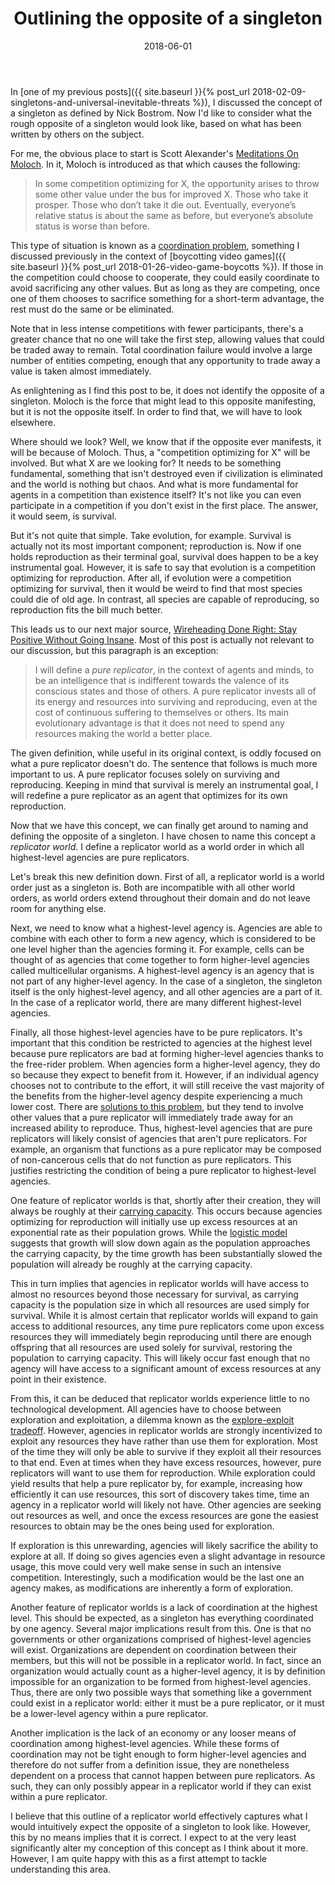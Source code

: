 ﻿---
layout: post
title: "Outlining the opposite of a singleton"
date: 2018-06-01
---
In [one of my previous posts]({{ site.baseurl }}{% post_url 2018-02-09-singletons-and-universal-inevitable-threats %}), I discussed the concept of a singleton as defined by Nick Bostrom. Now I'd like to consider what the rough opposite of a singleton would look like, based on what has been written by others on the subject.

For me, the obvious place to start is Scott Alexander's [Meditations On Moloch](https://slatestarcodex.com/2014/07/30/meditations-on-moloch/). In it, Moloch is introduced as that which causes the following:

> In some competition optimizing for X, the opportunity arises to throw some other value under the bus for improved X. Those who take it prosper. Those who don’t take it die out. Eventually, everyone’s relative status is about the same as before, but everyone’s absolute status is worse than before.

This type of situation is known as a [coordination problem](https://conceptually.org/concepts/coordination-problems/), something I discussed previously in the context of [boycotting video games]({{ site.baseurl }}{% post_url 2018-01-26-video-game-boycotts %}). If those in the competition could choose to cooperate, they could easily coordinate to avoid sacrificing any other values. But as long as they are competing, once one of them chooses to sacrifice something for a short-term advantage, the rest must do the same or be eliminated.

<!--break-->

Note that in less intense competitions with fewer participants, there's a greater chance that no one will take the first step, allowing values that could be traded away to remain. Total coordination failure would involve a large number of entities competing, enough that any opportunity to trade away a value is taken almost immediately.

As enlightening as I find this post to be, it does not identify the opposite of a singleton. Moloch is the force that might lead to this opposite manifesting, but it is not the opposite itself. In order to find that, we will have to look elsewhere.

Where should we look? Well, we know that if the opposite ever manifests, it will be because of Moloch. Thus, a "competition optimizing for X" will be involved. But what X are we looking for? It needs to be something fundamental, something that isn't destroyed even if civilization is eliminated and the world is nothing but chaos. And what is more fundamental for agents in a competition than existence itself? It's not like you can even participate in a competition if you don't exist in the first place. The answer, it would seem, is survival.

But it's not quite that simple. Take evolution, for example. Survival is actually not its most important component; reproduction is. Now if one holds reproduction as their terminal goal, survival does happen to be a key instrumental goal. However, it is safe to say that evolution is a competition optimizing for reproduction. After all, if evolution were a competition optimizing for survival, then it would be weird to find that most species could die of old age. In contrast, all species are capable of reproducing, so reproduction fits the bill much better.

This leads us to our next major source, [Wireheading Done Right: Stay Positive Without Going Insane](https://qualiacomputing.com/2016/08/20/wireheading_done_right/). Most of this post is actually not relevant to our discussion, but this paragraph is an exception:

> I will define a _pure replicator_, in the context of agents and minds, to be an intelligence that is indifferent towards the valence of its conscious states and those of others. A pure replicator invests all of its energy and resources into surviving and reproducing, even at the cost of continuous suffering to themselves or others. Its main evolutionary advantage is that it does not need to spend any resources making the world a better place.

The given definition, while useful in its original context, is oddly focused on what a pure replicator doesn't do. The sentence that follows is much more important to us. A pure replicator focuses solely on surviving and reproducing. Keeping in mind that survival is merely an instrumental goal, I will redefine a pure replicator as an agent that optimizes for its own reproduction.

Now that we have this concept, we can finally get around to naming and defining the opposite of a singleton. I have chosen to name this concept a *replicator world*. I define a replicator world as a world order in which all highest-level agencies are pure replicators.

Let's break this new definition down. First of all, a replicator world is a world order just as a singleton is. Both are incompatible with all other world orders, as world orders extend throughout their domain and do not leave room for anything else.

Next, we need to know what a highest-level agency is. Agencies are able to combine with each other to form a new agency, which is considered to be one level higher than the agencies forming it. For example, cells can be thought of as agencies that come together to form higher-level agencies called multicellular organisms. A highest-level agency is an agency that is not part of any higher-level agency. In the case of a singleton, the singleton itself is the only highest-level agency, and all other agencies are a part of it. In the case of a replicator world, there are many different highest-level agencies.

Finally, all those highest-level agencies have to be pure replicators. It's important that this condition be restricted to agencies at the highest level because pure replicators are bad at forming higher-level agencies thanks to the free-rider problem. When agencies form a higher-level agency, they do so because they expect to benefit from it. However, if an individual agency chooses not to contribute to the effort, it will still receive the vast majority of the benefits from the higher-level agency despite experiencing a much lower cost. There are [solutions to this problem](https://www.ribbonfarm.com/2016/02/11/minimum-viable-superorganism/), but they tend to involve other values that a pure replicator will immediately trade away for an increased ability to reproduce. Thus, highest-level agencies that are pure replicators will likely consist of agencies that aren't pure replicators. For example, an organism that functions as a pure replicator may be composed of non-cancerous cells that do not function as pure replicators. This justifies restricting the condition of being a pure replicator to highest-level agencies.

One feature of replicator worlds is that, shortly after their creation, they will always be roughly at their [carrying capacity](https://en.wikipedia.org/wiki/Carrying_capacity). This occurs because agencies optimizing for reproduction will initially use up excess resources at an exponential rate as their population grows. While the [logistic model](https://www.khanacademy.org/science/biology/ecology/population-growth-and-regulation/a/exponential-logistic-growth) suggests that growth will slow down again as the population approaches the carrying capacity, by the time growth has been substantially slowed the population will already be roughly at the carrying capacity.

This in turn implies that agencies in replicator worlds will have access to almost no resources beyond those necessary for survival, as carrying capacity is the population size in which all resources are used simply for survival. While it is almost certain that replicator worlds will expand to gain access to additional resources, any time pure replicators come upon excess resources they will immediately begin reproducing until there are enough offspring that all resources are used solely for survival, restoring the population to carrying capacity. This will likely occur fast enough that no agency will have access to a significant amount of excess resources at any point in their existence.

From this, it can be deduced that replicator worlds experience little to no technological development. All agencies have to choose between exploration and exploitation, a dilemma known as the [explore-exploit tradeoff](https://conceptually.org/concepts/explore-or-exploit/). However, agencies in replicator worlds are strongly incentivized to exploit any resources they have rather than use them for exploration. Most of the time they will only be able to survive if they exploit all their resources to that end. Even at times when they have excess resources, however, pure replicators will want to use them for reproduction. While exploration could yield results that help a pure replicator by, for example, increasing how efficiently it can use resources, this sort of discovery takes time, time an agency in a replicator world will likely not have. Other agencies are seeking out resources as well, and once the excess resources are gone the easiest resources to obtain may be the ones being used for exploration.

If exploration is this unrewarding, agencies will likely sacrifice the ability to explore at all. If doing so gives agencies even a slight advantage in resource usage, this move could very well make sense in such an intensive competition. Interestingly, such a modification would be the last one an agency makes, as modifications are inherently a form of exploration.

Another feature of replicator worlds is a lack of coordination at the highest level. This should be expected, as a singleton has everything coordinated by one agency. Several major implications result from this. One is that no governments or other organizations comprised of highest-level agencies will exist. Organizations are dependent on coordination between their members, but this will not be possible in a replicator world. In fact, since an organization would actually count as a higher-level agency, it is by definition impossible for an organization to be formed from highest-level agencies. Thus, there are only two possible ways that something like a government could exist in a replicator world: either it must be a pure replicator, or it must be a lower-level agency within a pure replicator.

Another implication is the lack of an economy or any looser means of coordination among highest-level agencies. While these forms of coordination may not be tight enough to form higher-level agencies and therefore do not suffer from a definition issue, they are nonetheless dependent on a process that cannot happen between pure replicators. As such, they can only possibly appear in a replicator world if they can exist within a pure replicator.

I believe that this outline of a replicator world effectively captures what I would intuitively expect the opposite of a singleton to look like. However, this by no means implies that it is correct. I expect to at the very least significantly alter my conception of this concept as I think about it more. However, I am quite happy with this as a first attempt to tackle understanding this area.
